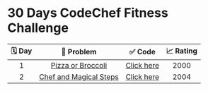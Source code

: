 <h1>30 Days CodeChef Fitness Challenge</h1>


| 🗓 Day |                          📝 Problem                           |                            ✅ Code                            | 📈 Rating |
| :---: | :----------------------------------------------------------: | :----------------------------------------------------------: | :------: |
|   1   | [Pizza or Broccoli](https://www.codechef.com/problems/PIBRO) | [Click here](https://www.codechef.com/viewsolution/63177119) |   2000   |
|   2   | [Chef and Magical Steps](https://www.codechef.com/problems/CHEFMGX) | [Click here](https://www.codechef.com/viewsolution/63347809) |   2004   |
     